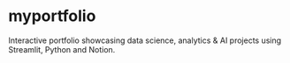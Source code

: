 # myportfolio
Interactive portfolio showcasing data science, analytics &amp; AI projects using Streamlit, Python and Notion.
